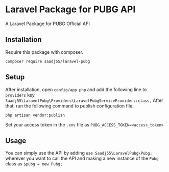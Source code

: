 # Laravel Package for PUBG API 

A Laravel Package for PUBG Official API

## Installation

Require this package with composer.

```shell
composer require saadj55/laravel-pubg
```

## Setup

After installation, open ```config/app.php``` and add the following line to ```providers``` key
 ```Saadj55\LaravelPubg\Providers\LaravelPubgServiceProvider::class,``` 
After that, run the following command to publish configuration file.
```shell
php artisan vendor:publish
```

Set your access token in the ```.env``` file as ```PUBG_ACCESS_TOKEN=<access_token>```

## Usage

You can simply use the API by adding ```use Saadj55\LaravelPubg\Pubg;``` wherever you want to call the API
and making a new instance of the ```Pubg``` class as ```$pubg = new Pubg;```

